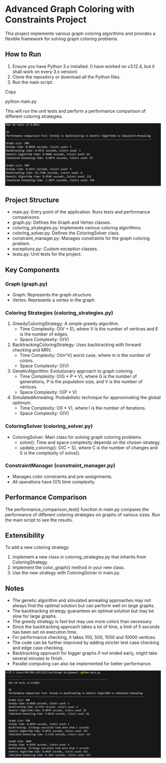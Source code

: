 # **Advanced Graph Coloring with Constraints Project**
This project implements various graph coloring algorithms and provides a flexible framework for solving graph coloring problems.
## **How to Run**
1. Ensure you have Python 3.x installed. (I have worked on v3.12.4, but it shall work on every 3.x version)
1. Clone the repository or download all the Python files.
1. Run the main script:

Copy

python main.py

This will run the unit tests and perform a performance comparison of different coloring strategies.

![](Aspose.Words.5f4bdae6-e62b-4f1c-b7f5-39111c101cee.001.png)
## **Project Structure**
- main.py: Entry point of the application. Runs tests and performance comparisons.
- graph.py: Defines the Graph and Vertex classes.
- coloring\_strategies.py: Implements various coloring algorithms.
- coloring\_solver.py: Defines the ColoringSolver class.
- constraint\_manager.py: Manages constraints for the graph coloring problem.
- exceptions.py: Custom exception classes.
- tests.py: Unit tests for the project.
## **Key Components**
### **Graph (graph.py)**
- Graph: Represents the graph structure.
- Vertex: Represents a vertex in the graph.
### **Coloring Strategies (coloring\_strategies.py)**
1. GreedyColoringStrategy: A simple greedy algorithm. 
   - Time Complexity: O(V + E), where V is the number of vertices and E is the number of edges.
   - Space Complexity: O(V)
1. BacktrackingColoringStrategy: Uses backtracking with forward checking and MRV. 
   - Time Complexity: O(m^V) worst case, where m is the number of colors.
   - Space Complexity: O(V)
1. GeneticAlgorithm: Evolutionary approach to graph coloring. 
   - Time Complexity: O(G \* P \* V), where G is the number of generations, P is the population size, and V is the number of vertices.
   - Space Complexity: O(P \* V)
1. SimulatedAnnealing: Probabilistic technique for approximating the global optimum. 
   - Time Complexity: O(I \* V), where I is the number of iterations.
   - Space Complexity: O(V)
### **ColoringSolver (coloring\_solver.py)**
- ColoringSolver: Main class for solving graph coloring problems. 
  - solve(): Time and space complexity depends on the chosen strategy.
  - update\_coloring(): O(C + S), where C is the number of changes and S is the complexity of solve().
### **ConstraintManager (constraint\_manager.py)**
- Manages color constraints and pre-assignments.
- All operations have O(1) time complexity.
## **Performance Comparison**
The performance\_comparison\_test() function in main.py compares the performance of different coloring strategies on graphs of various sizes. Run the main script to see the results.
## **Extensibility**
To add a new coloring strategy:

1. Implement a new class in coloring\_strategies.py that inherits from ColoringStrategy.
1. Implement the color\_graph() method in your new class.
1. Use the new strategy with ColoringSolver in main.py.
## **Notes**
- The genetic algorithm and simulated annealing approaches may not always find the optimal solution but can perform well on large graphs.
- The backtracking strategy guarantees an optimal solution but may be slow for large graphs.
- The greedy strategy is fast but may use more colors than necessary.
- Since the backtracking approach takes a lot of time, a limit of 5 seconds has been set on execution time.
- For performance checking, it takes 100, 500, 1000 and 10000 vertices.
- The code can be further improved by adding stricter test case checking and edge case checking.
- Backtracking approach for bigger graphs if not ended early, might take several minutes to finish.
- Parallel computing can also be implemented for better performance.



![](Aspose.Words.5f4bdae6-e62b-4f1c-b7f5-39111c101cee.002.png)
